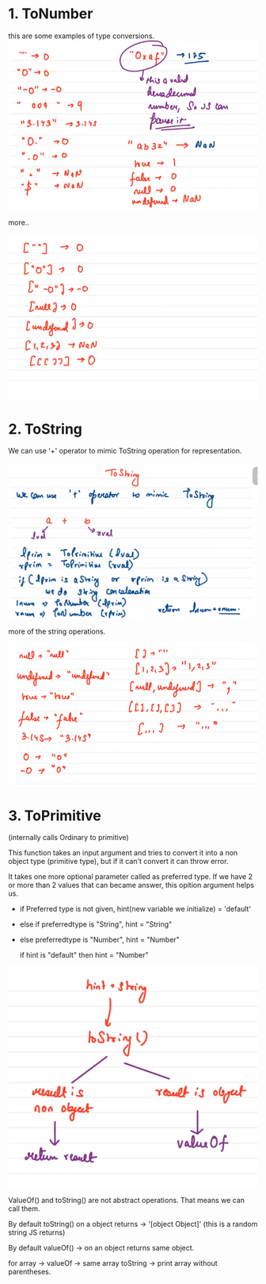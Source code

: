 # 1. ToNumber

this are some examples of type conversions.
![ToNumber1](./ToNumber1.png)

more..

![ToNumber2](./ToNumber2.png)

# 2. ToString

We can use '+' operator to mimic ToString operation for representation.
 
![ToString](./tostring.png)

more of the string operations.

![ToString](./tostring1.png)

# 3. ToPrimitive

(internally calls Ordinary to primitive)

This function takes an input argument and tries to convert it into a non object type (primitive type), but if it can't convert it can throw error.

It takes one more optional parameter called as preferred type. If we have 2 or more than 2 values that can became answer, this opition argument helps us.

* if Preferred type is not given, hint(new variable we initialize) = 'default'
* else if preferredtype is "String", hint = "String"
* else preferredtype is "Number", hint = "Number"

    if hint is "default" then hint = "Number"

![ToPrimitive](./ToPrimitive.png)

ValueOf() and toString() are not abstract operations. That means we can call them.

By default toString() on a object returns -> '[object Object]' (this is a random string JS returns)

By default valueOf() -> on an object returns same object.

for array -> valueOf -> same array toString -> print array without parentheses.
